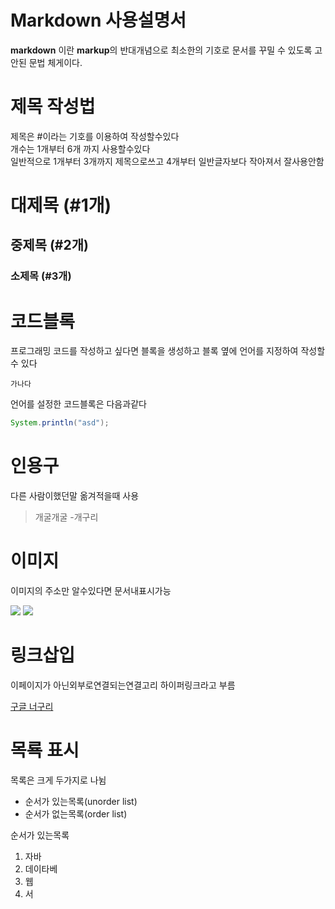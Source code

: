# Markdown 사용설명서

**markdown** 이란 **markup**의 반대개념으로 최소한의 기호로 문서를 꾸밀 수 있도록 고안된 문법 체게이다.

# 제목 작성법

제목은 #이라는 기호를 이용하여 작성할수있다  
개수는 1개부터 6개 까지 사용할수있다  
일반적으로 1개부터 3개까지 제목으로쓰고 4개부터 일반글자보다 작아져서 잘사용안함  

# 대제목 (#1개)
## 중제목 (#2개)
### 소제목 (#3개)


# 코드블록
프로그래밍 코드를 작성하고 싶다면 블록을 생성하고 블록 옆에 언어를 지정하여 작성할 수 있다  

```
가나다
```

언어를 설정한 코드블록은 다음과같다

```java
System.println("asd");
```

# 인용구

다른 사람이했던말 옮겨적을때 사용

> 개굴개굴  -개구리

# 이미지

이미지의 주소만 알수있다면 문서내표시가능  

![](https://s3.orbi.kr/data/file/united2/f2a9b07cf7e34ee78bf5eee4080647a3.jpg)
![](https://d2u3dcdbebyaiu.cloudfront.net/uploads/atch_img/801/9ff877e41cba8e94c2784a0d0cf40dbc_res.jpeg)

# 링크삽입

이페이지가 아닌외부로연결되는연결고리  하이퍼링크라고 부름

[구글 너구리](https://www.google.com/search?q=%EB%84%88%EA%B5%AC%EB%A6%AC&sca_esv=593038284&tbm=isch&source=lnms&sa=X&ved=2ahUKEwjVy_ykzKKDAxWtslYBHe7sAdAQ_AUoAXoECAEQAw&biw=1920&bih=953&dpr=1#imgrc=Jz_6TARi2FwATM)

# 목룍 표시

목록은 크게 두가지로 나뉨

- 순서가 있는목록(unorder list)
- 순서가 없는목록(order list)

순서가 있는목록 

1. 자바
2. 데이타베
3. 웹
4. 서